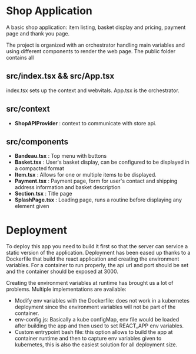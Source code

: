 # Shop Application

A basic shop application: item listing, basket display and pricing, payment page and thank you page.

The project is organized with an orchestrator handling main variables and using different components to render the web page.
The public folder contains all 

## src/index.tsx && src/App.tsx

index.tsx sets up the context and webvitals. App.tsx is the orchestrator.

## src/context

- __ShopAPIProvider__ : context to communicate with store api.

## src/components

- __Bandeau.tsx__ : Top menu with buttons
- __Basket.tsx__ : User's basket display, can be configured to be displayed in a compacted format
- __Item.tsx__ : Allows for one or multiple items to be displayed.
- __Payment.tsx__ : Payment page, form for user's contact and shipping address information and basket description
- __Section.tsx__ : Title page
- __SplashPage.tsx__ : Loading page, runs a routine before displaying any element given

# Deployment

To deploy this app you need to build it first so that the server can service a static version of the application. Deployment has been eased up thanks to a Dockerfile that build the react application and creating the environment variables. For a container to run properly, the api url and port should be set and the container should be exposed at 3000.

Creating the environment variables at runtime has brought us a lot of problems. Multiple implementations are available:

- Modify env variables with the Dockerfile: does not work in a kubernetes deployment since the environment variables will not be part of the container.
- env-config.js: Basically a kube configMap, env file would be loaded after building the app and then used to set REACT_APP env variables.
- Custom entrypoint bash file: this option allows to build the app at container runtime and then to capture env variables given to kubernetes, this is also the easiest solution for all deployment size.
